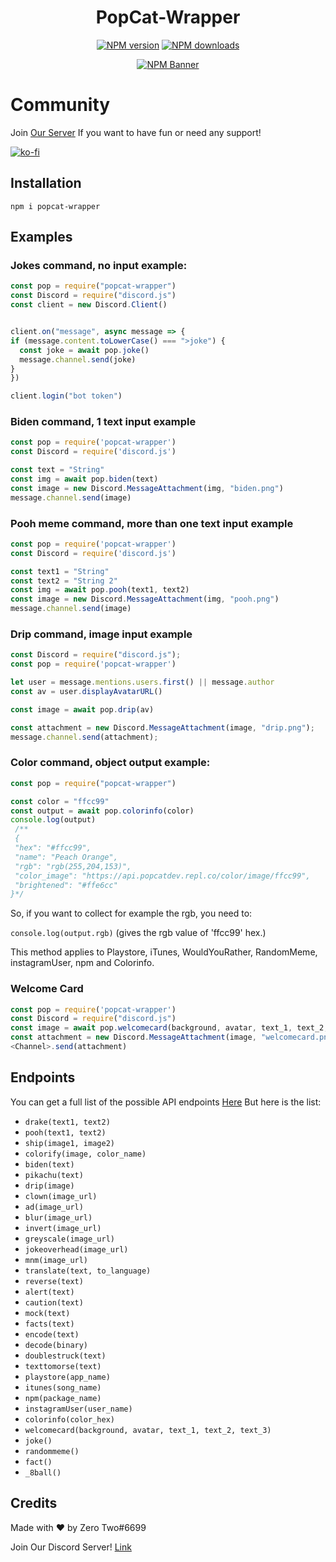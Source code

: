 <div align="center">
  <h1>PopCat-Wrapper</h1>
  <p>
    <a href="https://www.npmjs.com/package/popcat-wrapper"><img src="https://img.shields.io/npm/v/popcat-wrapper?maxAge=3600" alt="NPM version" /></a>
    <a href="https://www.npmjs.com/package/popcat-wrapper"><img src="https://img.shields.io/npm/dt/popcat-wrapper?maxAge=3600" alt="NPM downloads" /></a>
  </p>
  <p>
    <a href="https://www.npmjs.com/package/popcat-wrapper"><img src="https://nodei.co/npm/popcat-wrapper.png?downloads=true&stars=true" alt="NPM Banner"></a>
  </p>
</div>

# Community
<p>Join <a href="https://discord.gg/UFsejAWMmJ">Our Server</a> If you want to have fun or need any support!</p>
 
[![ko-fi](https://ko-fi.com/img/githubbutton_sm.svg)](https://ko-fi.com/Y8Y56OOQW)

## Installation
```
npm i popcat-wrapper
```

## Examples
### Jokes command, no input example:
```js
const pop = require("popcat-wrapper")
const Discord = require("discord.js")
const client = new Discord.Client()


client.on("message", async message => {
if (message.content.toLowerCase() === ">joke") {
  const joke = await pop.joke()
  message.channel.send(joke)
}
})

client.login("bot token")

```

### Biden command, 1 text input example
```js
const pop = require('popcat-wrapper')
const Discord = require('discord.js')

const text = "String"
const img = await pop.biden(text)
const image = new Discord.MessageAttachment(img, "biden.png")
message.channel.send(image)
```

###  Pooh meme command, more than one text input example
```js
const pop = require('popcat-wrapper')
const Discord = require('discord.js')

const text1 = "String"
const text2 = "String 2"
const img = await pop.pooh(text1, text2)
const image = new Discord.MessageAttachment(img, "pooh.png")
message.channel.send(image)

```

### Drip command, image input example
```js
const Discord = require("discord.js");
const pop = require('popcat-wrapper')

let user = message.mentions.users.first() || message.author
const av = user.displayAvatarURL()

const image = await pop.drip(av)

const attachment = new Discord.MessageAttachment(image, "drip.png");
message.channel.send(attachment);
```

### Color command, object output example:

```js
const pop = require("popcat-wrapper")

const color = "ffcc99"
const output = await pop.colorinfo(color)
console.log(output)
 /**
 {
 "hex": "#ffcc99",
 "name": "Peach Orange",
 "rgb": "rgb(255,204,153)",
 "color_image": "https://api.popcatdev.repl.co/color/image/ffcc99",
 "brightened": "#ffe6cc"
}*/
```
So, if you want to collect for example the rgb, you need to:

`
console.log(output.rgb)
` (gives the rgb value of 'ffcc99' hex.)

 This method applies to Playstore, iTunes, WouldYouRather, RandomMeme, instagramUser, npm and Colorinfo.


### Welcome Card

```js
const pop = require('popcat-wrapper')
const Discord = require("discord.js")
const image = await pop.welcomecard(background, avatar, text_1, text_2, text_3)
const attachment = new Discord.MessageAttachment(image, "welcomecard.png")
<Channel>.send(attachment)
```

## Endpoints
You can get a full list of the possible API endpoints [Here](https://api.popcatdev.repl.co)
But here is the list:

 - `drake(text1, text2)`
 - `pooh(text1, text2)`
 - `ship(image1, image2)`
 - `colorify(image, color_name)`
 - `biden(text)`
 - `pikachu(text)`
 - `drip(image)`
 - `clown(image_url)`
 - `ad(image_url)`
 - `blur(image_url)`
 - `invert(image_url)`
 - `greyscale(image_url)`
 - `jokeoverhead(image_url)`
 - `mnm(image_url)`
 - `translate(text, to_language)`
 - `reverse(text)`
 - `alert(text)`
 - `caution(text)`
 - `mock(text)`
 - `facts(text)`
 - `encode(text)`
 - `decode(binary)`
 - `doublestruck(text)`
 - `texttomorse(text)`
 - `playstore(app_name)`
 - `itunes(song_name)`
 - `npm(package_name)`
 - `instagramUser(user_name)`
 - `colorinfo(color_hex)`
 - `welcomecard(background, avatar, text_1, text_2, text_3)`
 - `joke()`
 - `randommeme()`
 - `fact()`
 - `_8ball()`



## Credits
Made with ❤ by Zero Two#6699

Join Our Discord Server! [Link](https://dsc.gg/popcatcom)




